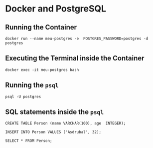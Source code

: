 # Docker and PostgreSQL

## Running the Container
~~~
docker run --name meu-postgres -e  POSTGRES_PASSWORD=postgres -d postgres
~~~

## Executing the Terminal inside the Container
~~~
docker exec -it meu-postgres bash
~~~

## Running the `psql`
~~~
psql -U postgres
~~~

## SQL statements inside the `psql`
~~~
CREATE TABLE Person (name VARCHAR(100), age  INTEGER);

INSERT INTO Person VALUES ('Asdrubal', 32);

SELECT * FROM Person;
~~~